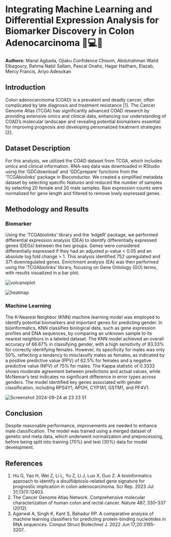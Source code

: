 # Integrating Machine Learning and Differential Expression Analysis for Biomarker Discovery in Colon Adenocarcinoma 🧬💻🤖
 **Authors:** Manal Agbada, Ojiaku Confidence Chisom, Abdulrahman Walid Elbagoury, Rahma Nabil Sallam, Pascal Onaho, Hagar Haitham, Elazab, Mercy Francis, Ariyo Adesokan
 ## Introduction 
Colon adenocarcinoma (COAD) is a prevalent and deadly cancer, often complicated by late diagnosis and treatment resistance [1]. The Cancer Genome Atlas (TCGA) has significantly advanced COAD research by providing extensive omics and clinical data, enhancing our understanding of COAD’s molecular landscape and revealing potential biomarkers essential for improving prognosis and developing personalized treatment strategies [2].
## Dataset Description
For this analysis, we utilized the COAD dataset from TCGA, which includes omics and clinical information. RNA-seq data was downloaded in RStudio using the ‘GDCdownload’ and ‘GDCprepare’ functions from the ‘TCGAbiolinks’ package in Bioconductor. We created a simplified metadata dataset by selecting specific features and reduced the number of samples by selecting 20 female and 20 male samples. Raw expression counts were normalized for gene length and filtered to remove lowly expressed genes. 
## Methodology and Results
### Biomarker
Using the ‘TCGAbiolinks’ library and the ‘edgeR’ package, we performed differential expression analysis (DEA) to identify differentially expressed genes (DEGs) between the two groups. Genes were considered differentially expressed if they had an adjusted p-value < 0.05 and an absolute log fold change > 1. This analysis identified 752 upregulated and 371 downregulated genes. Enrichment analysis (EA) was then performed using the ‘TCGAbiolinks’ library, focusing on Gene Ontology (GO) terms, with results visualized in a bar plot.

![volcanoplot](https://github.com/user-attachments/assets/b8cf0aa3-79d6-4f6e-9c34-704e09dddaef)

![heatmap](https://github.com/user-attachments/assets/cbb8a389-3b1d-4685-a436-396c02bbf272)

### Machine Learning
The K-Nearest Neighbor (KNN) machine learning model was employed to identify potential biomarkers and important genes for predicting gender. In bioinformatics, KNN classifies biological data, such as gene expression profiles and DNA sequences, by comparing an unknown sample to its nearest neighbors in a labeled dataset. The KNN model achieved an overall accuracy of 66.67% in classifying gender, with a high sensitivity of 83.33% for correctly identifying females. However, its specificity for males was only 50%, reflecting a tendency to misclassify males as females, as indicated by a positive predictive value (PPV) of 62.5% for females and a negative predictive value (NPV) of 75% for males. The Kappa statistic of 0.3333 shows moderate agreement between predictions and actual values, while McNemar’s test indicates no significant difference in error types across genders. The model identified key genes associated with gender classification, including RPS4Y1, APOH, CYP1A1, GSTM1, and PF4V1. 

![Screenshot 2024-09-24 at 23 23 51](https://github.com/user-attachments/assets/e667d3a6-00cb-46bb-9945-ccc303ce325f)


## Conclusion
Despite reasonable performance, improvements are needed to enhance male classification. The model was trained using a merged dataset of genetic and meta data, which underwent normalization and preprocessing, before being split into training (70%) and test (30%) data for model development.

## References
1. Hu G, Yao H, Wei Z, Li L, Yu Z, Li J, Luo X, Guo Z. A bioinformatics approach to identify a disulfidptosis-related gene signature for prognostic implication in colon adenocarcinoma. Sci Rep. 2023 Jul 31;13(1):12403.
2. The Cancer Genome Atlas Network. Comprehensive molecular characterization of human colon and rectal cancer. Nature 487, 330–337 (2012).
3. Agarwal A, Singh K, Kant S, Bahadur RP. A comparative analysis of machine learning classifiers for predicting protein-binding nucleotides in RNA sequences. Comput Struct Biotechnol J. 2022 Jun 17;20:3195-3207..

